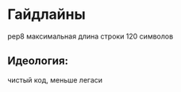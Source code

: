 Гайдлайны
======

pep8
максимальная длина строки 120 символов


## Идеология:
чистый код, меньше легаси
